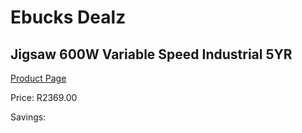 
# Ebucks Dealz
## Jigsaw 600W Variable Speed Industrial 5YR
[Product Page](https://www.ebucks.com/web/shop/productSelected.do?prodId=1199886016&catId=1235224419)

Price: R2369.00

Savings: 


	